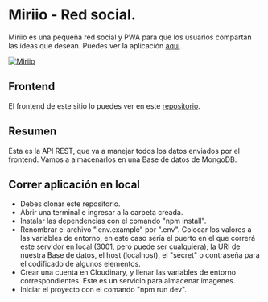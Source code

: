 # Miriio - Red social.

Miriio es una pequeña red social y PWA para que los usuarios compartan las ideas
que desean. Puedes ver la aplicación [aquí](https://miriio.vercel.app/ 'aquí').

[![Miriio](https://res.cloudinary.com/dklpyhteh/image/upload/v1661742489/Portfolio/miriio_qn4y7e.png 'Miriio')](https://res.cloudinary.com/dklpyhteh/image/upload/v1661742489/Portfolio/miriio_qn4y7e.png 'Miriio')

## Frontend

El frontend de este sitio lo puedes ver en este
[repositorio](https://github.com/jonathangg03/social-media-frontend 'repositorio').

## Resumen

Esta es la API REST, que va a manejar todos los datos enviados por el frontend.
Vamos a almacenarlos en una Base de datos de MongoDB.

## Correr aplicación en local

- Debes clonar este repositorio.
- Abrir una terminal e ingresar a la carpeta creada.
- Instalar las dependencias con el comando "npm install".
- Renombrar el archivo ".env.example" por ".env". Colocar los valores a las
  variables de entorno, en este caso sería el puerto en el que correrá este
  servidor en local (3001, pero puede ser cualquiera), la URI de nuestra Base de
  datos, el host (localhost), el "secret" o contraseña para el codificado de
  algunos elementos.
- Crear una cuenta en Cloudinary, y llenar las variables de entorno
  correspondientes. Este es un servicio para almacenar imagenes.
- Iniciar el proyecto con el comando "npm run dev".
